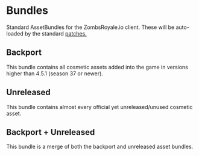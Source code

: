# Bundles
Standard AssetBundles for the ZombsRoyale.io client. These will be auto-loaded by the standard [patches.](https://github.com/ZRprivateServer/ZRprivateServer)

## Backport
This bundle contains all cosmetic assets added into the game in versions higher than 4.5.1 (season 37 or newer).

## Unreleased
This bundle contains almost every official yet unreleased/unused cosmetic asset.

## Backport + Unreleased
This bundle is a merge of both the backport and unreleased asset bundles.
